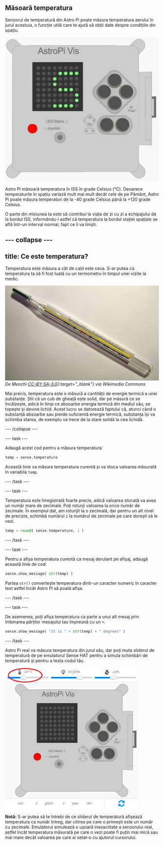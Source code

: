 ## Măsoară temperatura

Senzorul de temperatură din Astro Pi poate măsura temperatura aerului în jurul acestuia, o funcție utilă care te ajută să obții date despre condițiile din spațiu.

![Mesaj despre temperatură](images/degrees-message.gif)

Astro Pi măsoară temperatura în ISS în grade Celsius (&deg;C). Deoarece temperaturile în spațiu variază mult mai mult decât cele de pe Pământ, Astro Pi poate măsura temperaturi de la -40 grade Celsius până la +120 grade Celsius.

O parte din misiunea ta este să contribui la viața de zi cu zi a echipajului de la bordul ISS, informându-i astfel că temperatura la bordul stației spațiale se află într-un interval normal, fapt ce îi va liniști.

## \--- collapse \---

## title: Ce este temperatura?

Temperatura este măsura a cât de cald este ceva. S-ar putea ca temperatura ta să fi fost luată cu un termometru în timpul unei vizite la medic.

![Termometru](images/thermometer.JPG) *De Menchi [CC-BY-SA-3.0](http://creativecommons.org/licenses/by-sa/3.0/){:target="_blank"} via Wikimedia Commons*

Mai precis, temperatura este o măsură a cantității de energie termică a unei substanțe. Știi că un cub de gheață este solid, dar pe măsură ce se încălzește, adică în timp ce absoarbe energia termică din mediul său, se topește și devine lichid. Acest lucru se datorează faptului că, atunci când o substanță absoarbe sau pierde suficientă energie termică, substanța își va schimba starea, de exemplu va trece de la stare solidă la cea lichidă.

\--- /collapse \---

\--- task \---

Adaugă acest cod pentru a măsura temperatura:

```python
temp = sense.temperature
```

Această linie va măsura temperatura curentă și va stoca valoarea măsurată în variabila `temp`.

\--- /task \---

\--- task \---

Temperatura este înregistrată foarte precis, adică valoarea stocată va avea un număr mare de zecimale. Poți rotunji valoarea la orice număr de zecimale. În exemplul dat, am rotunjit la o zecimală, dar pentru un alt nivel de precizie, schimbă numărul `1` la numărul de zecimale pe care dorești să le vezi.

```python
temp = round( sense.temperature, 1 )
```

\--- /task \---

\--- task \---

Pentru a afișa temperatura curentă ca mesaj derulant pe afișaj, adaugă această linie de cod:

```python
sense.show_message( str(temp) )
```

Partea `str()` convertește temperatura dintr-un caracter numeric în caracter text astfel încât Astro Pi să poată afișa.

\--- /task \---

\--- task \---

De asemenea, poți afișa temperatura ca parte a unui alt mesaj prin îmbinarea părților mesajului tau împreună cu un `+`.

```python
sense.show_message( "It is " + str(temp) + " degrees" )
```

\--- /task \---

Astro Pi real va măsura temperatura din jurul său, dar poți muta sliderul de temperatură de pe emulatorul Sense HAT pentru a simula schimbări de temperatură și pentru a testa codul tău.

![Slider pentru temperatură](images/temperature-slider.png)

**Notă:** S-ar putea să te întrebi de ce sliderul de temperatură afișează temperatura ca număr întreg, dar citirea pe care o primești este un număr cu zecimale. Emulatorul simulează o ușoară inexactitate a senzorului real, astfel încât temperatura măsurată pe care o vezi poate fi puțin mai mică sau mai mare decât valoarea pe care ai setat-o cu ajutorul cursorului.
